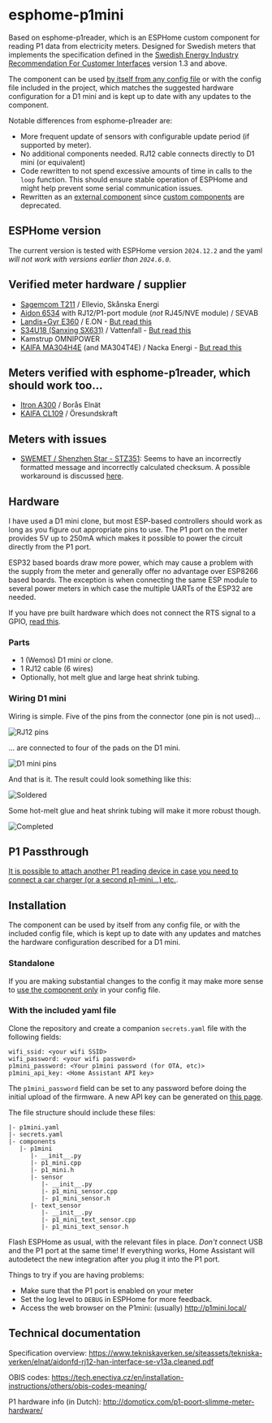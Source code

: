 # esphome-p1mini
Based on esphome-p1reader, which is an ESPHome custom component for reading P1 data from electricity meters. Designed for Swedish meters that implements the specification defined in the [Swedish Energy Industry Recommendation For Customer Interfaces](https://www.energiforetagen.se/forlag/elnat/branschrekommendation-for-lokalt-kundgranssnitt-for-elmatare/) version 1.3 and above.

The component can be used [by itself from any config file](component_only.md) or with the config file included in the project, which matches the suggested hardware configuration for a D1 mini and is kept up to date with any updates to the component.

Notable differences from esphome-p1reader are:
* More frequent update of sensors with configurable update period (if supported by meter).
* No additional components needed. RJ12 cable connects directly to D1 mini (or equivalent)
* Code rewritten to not spend excessive amounts of time in calls to the `loop` function. This should ensure stable operation of ESPHome and might help prevent some serial communication issues.
* Rewritten as an [external component](https://esphome.io/components/external_components) since [custom components](https://esphome.io/components/sensor/custom) are deprecated.

## ESPHome version
The current version is tested with ESPHome version `2024.12.2` and the yaml *will not work with versions earlier than `2024.6.0`*.

## Verified meter hardware / supplier
* [Sagemcom T211](https://www.ellevio.se/globalassets/content/el/elmatare-produktblad-b2c/ellevio_produktblad_fas3_t211_web2.pdf) / Ellevio, Skånska Energi
* [Aidon 6534](https://jonkopingenergi.se/storage/B9A468B538E9CF48DF5E276BDA7D2D12727D152110286963E9D603D67B849242/5009da534dbc44b6a34cb0bed31cfd5c/pdf/media/b53a4057862646cbb22702a847a291a2/Aidon%206534%20bruksansvisning.pdf) with RJ12/P1-port module (*not* RJ45/NVE module) / SEVAB
* [Landis+Gyr E360](https://eu.landisgyr.com/blog-se/e360-en-smart-matare-som-optimerarden-totala-agandekostnaden) / E.ON - [But read this](NO-RTS.md#landisgyr-e360)
* [S34U18 (Sanxing SX631)](https://www.vattenfalleldistribution.se/matarbyte/nya-elmataren/) / Vattenfall - [But read this](NO-RTS.md#s34u18-sanxing-sx631)
* Kamstrup OMNIPOWER
* [KAIFA MA304H4E](https://reko.nackaenergi.se/elmatarbyte/) (and MA304T4E) / Nacka Energi - [But read this](NO-RTS.md#kaifa-ma304t4e--ma304h4e)

## Meters verified with esphome-p1reader, which should work too...
* [Itron A300](https://boraselnat.se/elnat/elmatarbyte-2020-2021/sa-har-fungerar-din-nya-elmatare/) / Borås Elnät
* [KAIFA CL109](https://www.oresundskraft.se/dags-for-matarbyte/) / Öresundskraft

## Meters with issues
* [SWEMET / Shenzhen Star - STZ351](https://www.veab.se/globalassets/dokumentarkiv/manualer-och-skotselrad/anvandarmanual-elmatare-3-fas.pdf): Seems to have an incorrectly formatted message and incorrectly calculated checksum. A possible workaround is discussed [here](https://github.com/Beaky2000/esphome-p1mini/issues/26).

## Hardware
I have used a D1 mini clone, but most ESP-based controllers should work as long as you figure out appropriate pins to use. The P1 port on the meter provides 5V up to 250mA which makes it possible to power the circuit directly from the P1 port.

ESP32 based boards draw more power, which may cause a problem with the supply from the meter and generally offer no advantage over ESP8266 based boards. The exception is when connecting the same ESP module to several power meters in which case the multiple UARTs of the ESP32 are needed.

If you have pre built hardware which does not connect the RTS signal to a GPIO, [read this](NO-RTS.md#rts-not-attached-to-a-gpio).

### Parts
- 1 (Wemos) D1 mini or clone.
- 1 RJ12 cable (6 wires)
- Optionally, hot melt glue and large heat shrink tubing.

### Wiring D1 mini
Wiring is simple. Five of the pins from the connector (one pin is not used)...

![RJ12 pins](images/RJ12-pins.png)

... are connected to four of the pads on the D1 mini.

![D1 mini pins](images/D1mini-pins.png)

And that is it. The result could look something like this:

![Soldered](images/soldered.png)

Some hot-melt glue and heat shrink tubing will make it more robust though.

![Completed](images/completed.png)

## P1 Passthrough
[It is possible to attach another P1 reading device in case you need to connect a car charger (or a second p1-mini...) etc.](passthrough.md).

## Installation
The component can be used by itself from any config file, or with the included config file, which is kept up to date with any updates and matches the hardware configuration described for a D1 mini.

### Standalone
If you are making substantial changes to the config it may make more sense to [use the component only](component_only.md) in your config file. 

### With the included yaml file
Clone the repository and create a companion `secrets.yaml` file with the following fields:
```
wifi_ssid: <your wifi SSID>
wifi_password: <your wifi password>
p1mini_password: <Your p1mini password (for OTA, etc)>
p1mini_api_key: <Home Assistant API key>
```
The `p1mini_password` field can be set to any password before doing the initial upload of the firmware. A new API key can be generated on [this page](https://esphome.io/components/api.html).

The file structure should include these files:

```
|- p1mini.yaml
|- secrets.yaml
|- components
   |- p1mini
      |- __init__.py
      |- p1_mini.cpp
      |- p1_mini.h
      |- sensor
         |- __init__.py
         |- p1_mini_sensor.cpp
         |- p1_mini_sensor.h
      |- text_sensor
         |- __init__.py
         |- p1_mini_text_sensor.cpp
         |- p1_mini_text_sensor.h
```

Flash ESPHome as usual, with the relevant files in place. *Don't* connect USB and the P1 port at the same time! If everything works, Home Assistant will autodetect the new integration after you plug it into the P1 port.

Things to try if you are having problems:
* Make sure that the P1 port is enabled on your meter
* Set the log level to `DEBUG` in ESPHome for more feedback.
* Access the web browser on the P1mini: (usually) http://p1mini.local/

## Technical documentation
Specification overview:
https://www.tekniskaverken.se/siteassets/tekniska-verken/elnat/aidonfd-rj12-han-interface-se-v13a.cleaned.pdf

OBIS codes:
https://tech.enectiva.cz/en/installation-instructions/others/obis-codes-meaning/

P1 hardware info (in Dutch):
http://domoticx.com/p1-poort-slimme-meter-hardware/
